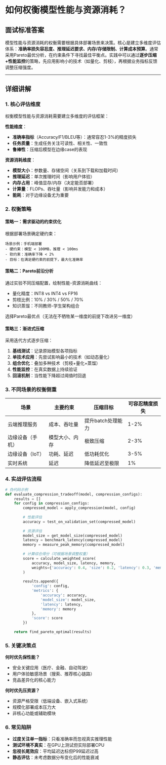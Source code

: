 # 如何权衡模型性能与资源消耗？

## 面试标准答案

模型性能与资源消耗的权衡需要根据具体部署场景来决策。核心是建立多维度评估体系：**准确率损失容忍度、推理延迟要求、内存/存储限制、计算成本预算**。通常采用Pareto最优分析，在约束条件下寻找最佳平衡点。实践中可以通过**逐步压缩+性能监控**的策略，先应用影响小的技术（如量化、剪枝），再根据业务指标反馈调整压缩强度。

---

## 详细讲解

### 1. 核心评估维度

权衡模型性能与资源消耗需要建立多维度的评估框架：

**性能维度**：
- **准确率指标**（Accuracy/F1/BLEU等）：通常容忍1-3%的精度损失
- **任务质量**：生成任务关注可读性、相关性、一致性
- **鲁棒性**：压缩后模型在边缘case的表现

**资源消耗维度**：
- **模型大小**：参数量、存储空间（关系到下载和加载时间）
- **推理延迟**：单次推理时间（影响用户体验）
- **内存占用**：峰值显存/内存（决定能否部署）
- **计算量**：FLOPs、吞吐量（影响并发能力和成本）
- **能耗**：对于边缘设备尤为重要

### 2. 权衡策略

#### 策略一：需求驱动的约束优化

根据部署场景确定硬约束：
```
场景示例：手机端部署
- 硬约束：模型 < 100MB，推理 < 100ms
- 软约束：准确率下降 < 2%
- 目标：在满足硬约束的前提下，最大化准确率
```

#### 策略二：Pareto前沿分析

通过实验不同压缩配置，绘制性能-资源消耗曲线：
- 量化精度：INT8 vs INT4 vs FP16
- 剪枝比例：10% / 30% / 50% / 70%
- 知识蒸馏：不同教师-学生架构组合

选择Pareto最优点（无法在不牺牲某一维度的前提下改进另一维度）

#### 策略三：渐进式压缩

采用迭代方式逐步压缩：
1. **基线测试**：记录原始模型各项指标
2. **单技术应用**：先尝试影响最小的技术（如动态量化）
3. **组合优化**：叠加多种技术（剪枝+量化+蒸馏）
4. **性能监控**：在真实数据上持续验证
5. **回滚机制**：当性能下降超过阈值时回退

### 3. 不同场景的权衡侧重

| 场景             | 主要约束       | 压缩目标          | 可容忍精度损失 |
| ---------------- | -------------- | ----------------- | -------------- |
| 云端推理服务     | 成本、吞吐量   | 提升batch处理能力 | 1-2%           |
| 边缘设备（手机） | 模型大小、内存 | 极致压缩          | 2-3%           |
| 边缘设备（IoT）  | 功耗、延迟     | 低功耗优化        | 3-5%           |
| 实时系统         | 延迟           | 降低延迟至极限    | 1%             |

### 4. 实战评估流程

```python
# 伪代码示例
def evaluate_compression_tradeoff(model, compression_configs):
    results = []
    for config in compression_configs:
        compressed_model = apply_compression(model, config)
        
        # 性能评估
        accuracy = test_on_validation_set(compressed_model)
        
        # 资源评估
        model_size = get_model_size(compressed_model)
        latency = benchmark_latency(compressed_model)
        memory = measure_peak_memory(compressed_model)
        
        # 计算综合得分（可根据场景调整权重）
        score = calculate_weighted_score(
            accuracy, model_size, latency, memory,
            weights={'accuracy': 0.4, 'size': 0.2, 'latency': 0.3, 'memory': 0.1}
        )
        
        results.append({
            'config': config,
            'metrics': {
                'accuracy': accuracy,
                'model_size': model_size,
                'latency': latency,
                'memory': memory
            },
            'score': score
        })
    
    return find_pareto_optimal(results)
```

### 5. 关键决策点

**何时优先保性能？**
- 安全关键应用（医疗、金融、自动驾驶）
- 用户体验敏感场景（搜索、推荐核心链路）
- 竞品差异化的核心能力

**何时优先压资源？**
- 资源严格受限（低端设备、嵌入式系统）
- 规模化部署成本压力大
- 非核心功能或辅助模块

### 6. 常见陷阱

- **过度关注单一指标**：只看准确率而忽视真实推理性能
- **测试环境不真实**：在GPU上测试但实际部署CPU
- **忽视长尾效应**：平均延迟达标但P99延迟过高
- **静态评估**：未考虑数据分布变化后的性能衰减

